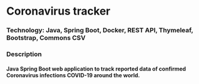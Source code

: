 # Coronavirus tracker

### Technology: Java, Spring Boot, Docker, REST API, Thymeleaf, Bootstrap, Commons CSV

### Description

#### Java Spring Boot web application to track reported data of confirmed Coronavirus infections COVID-19 around the world. 
